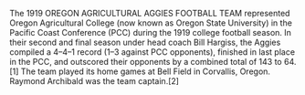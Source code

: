 The 1919 OREGON AGRICULTURAL AGGIES FOOTBALL TEAM represented Oregon Agricultural College (now known as Oregon State University) in the Pacific Coast Conference (PCC) during the 1919 college football season. In their second and final season under head coach Bill Hargiss, the Aggies compiled a 4–4–1 record (1–3 against PCC opponents), finished in last place in the PCC, and outscored their opponents by a combined total of 143 to 64.[1] The team played its home games at Bell Field in Corvallis, Oregon. Raymond Archibald was the team captain.[2]
